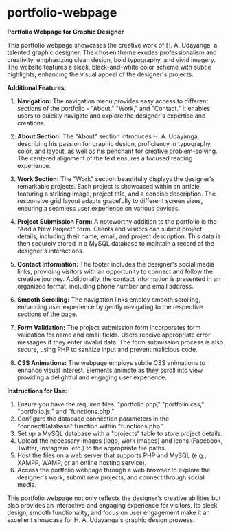# portfolio-webpage
**Portfolio Webpage for Graphic Designer**

This portfolio webpage showcases the creative work of H. A. Udayanga, a talented graphic designer. The chosen theme exudes professionalism and creativity, emphasizing clean design, bold typography, and vivid imagery. The website features a sleek, black-and-white color scheme with subtle highlights, enhancing the visual appeal of the designer's projects.

**Additional Features:**

1. **Navigation:** The navigation menu provides easy access to different sections of the portfolio - "About," "Work," and "Contact." It enables users to quickly navigate and explore the designer's expertise and creations.

2. **About Section:** The "About" section introduces H. A. Udayanga, describing his passion for graphic design, proficiency in typography, color, and layout, as well as his penchant for creative problem-solving. The centered alignment of the text ensures a focused reading experience.

3. **Work Section:** The "Work" section beautifully displays the designer's remarkable projects. Each project is showcased within an article, featuring a striking image, project title, and a concise description. The responsive grid layout adapts gracefully to different screen sizes, ensuring a seamless user experience on various devices.

4. **Project Submission Form:** A noteworthy addition to the portfolio is the "Add a New Project" form. Clients and visitors can submit project details, including their name, email, and project description. This data is then securely stored in a MySQL database to maintain a record of the designer's interactions.

5. **Contact Information:** The footer includes the designer's social media links, providing visitors with an opportunity to connect and follow the creative journey. Additionally, the contact information is presented in an organized format, including phone number and email address.

6. **Smooth Scrolling:** The navigation links employ smooth scrolling, enhancing user experience by gently navigating to the respective sections of the page.

7. **Form Validation:** The project submission form incorporates form validation for name and email fields. Users receive appropriate error messages if they enter invalid data. The form submission process is also secure, using PHP to sanitize input and prevent malicious code.

8. **CSS Animations:** The webpage employs subtle CSS animations to enhance visual interest. Elements animate as they scroll into view, providing a delightful and engaging user experience.

**Instructions for Use:**

1. Ensure you have the required files: "portfolio.php," "portfolio.css," "portfolio.js," and "functions.php."
2. Configure the database connection parameters in the "connectDatabase" function within "functions.php."
3. Set up a MySQL database with a "projects" table to store project details.
4. Upload the necessary images (logo, work images) and icons (Facebook, Twitter, Instagram, etc.) to the appropriate file paths.
5. Host the files on a web server that supports PHP and MySQL (e.g., XAMPP, WAMP, or an online hosting service).
6. Access the portfolio webpage through a web browser to explore the designer's work, submit new projects, and connect through social media.

This portfolio webpage not only reflects the designer's creative abilities but also provides an interactive and engaging experience for visitors. Its sleek design, smooth functionality, and focus on user engagement make it an excellent showcase for H. A. Udayanga's graphic design prowess.
